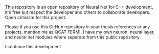 This repository is an open repository of Neural Net for C++ development, it's free but respect the developer and others to collaborate developers. Open criticism for this project.

Please if you use this GitHub repository in your thesis references or any projects, mention me as QCAT FERMI. I have my own neuron, neural layer, and neural net modules where separate from this public repository.

I continue this development